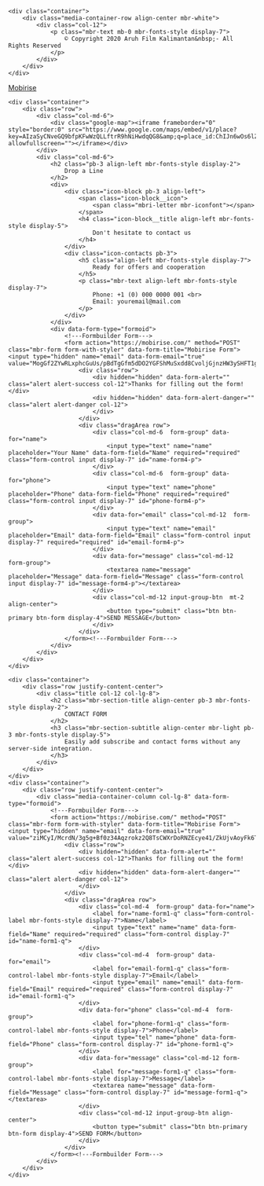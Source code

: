 <!DOCTYPE html>
<html  >
<head>
  <!-- Site made with Mobirise Website Builder v4.11.6, https://mobirise.com -->
  <meta charset="UTF-8">
  <meta http-equiv="X-UA-Compatible" content="IE=edge">
  <meta name="generator" content="Mobirise v4.11.6, mobirise.com">
  <meta name="viewport" content="width=device-width, initial-scale=1, minimum-scale=1">
  <link rel="shortcut icon" href="assets/images/logo-merah-128x96-1.png" type="image/x-icon">
  <meta name="description" content="Website Maker Description">
  
  <title>Kompetisi-mandau-perak</title>
  <link rel="stylesheet" href="assets/web/assets/mobirise-icons/mobirise-icons.css">
  <link rel="stylesheet" href="assets/bootstrap/css/bootstrap.min.css">
  <link rel="stylesheet" href="assets/bootstrap/css/bootstrap-grid.min.css">
  <link rel="stylesheet" href="assets/bootstrap/css/bootstrap-reboot.min.css">
  <link rel="stylesheet" href="assets/tether/tether.min.css">
  <link rel="stylesheet" href="assets/theme/css/style.css">
  <link rel="preload" as="style" href="assets/mobirise/css/mbr-additional.css"><link rel="stylesheet" href="assets/mobirise/css/mbr-additional.css" type="text/css">
  
  
  
</head>
<body>
  <section once="" class="cid-qwUcdm4XA3" id="footer6-o">

    

    

    <div class="container">
        <div class="media-container-row align-center mbr-white">
            <div class="col-12">
                <p class="mbr-text mb-0 mbr-fonts-style display-7">
                    © Copyright 2020 Aruh Film Kalimantan&nbsp;- All Rights Reserved
                </p>
            </div>
        </div>
    </div>
</section>

<section class="engine"><a href="https://mobirise.info">Mobirise</a></section><section class="mbr-section form4 cid-sctVUg6RGF" id="form4-p">

    

    
    <div class="container">
        <div class="row">
            <div class="col-md-6">
                <div class="google-map"><iframe frameborder="0" style="border:0" src="https://www.google.com/maps/embed/v1/place?key=AIzaSyCNveGQ9bfpKFwWzQLLftrR9hNiHwdqQG8&amp;q=place_id:ChIJn6wOs6lZwokRLKy1iqRcoKw" allowfullscreen=""></iframe></div>
            </div>
            <div class="col-md-6">
                <h2 class="pb-3 align-left mbr-fonts-style display-2">
                    Drop a Line
                </h2>
                <div>
                    <div class="icon-block pb-3 align-left">
                        <span class="icon-block__icon">
                            <span class="mbri-letter mbr-iconfont"></span>
                        </span>
                        <h4 class="icon-block__title align-left mbr-fonts-style display-5">
                            Don't hesitate to contact us
                        </h4>
                    </div>
                    <div class="icon-contacts pb-3">
                        <h5 class="align-left mbr-fonts-style display-7">
                            Ready for offers and cooperation
                        </h5>
                        <p class="mbr-text align-left mbr-fonts-style display-7">
                            Phone: +1 (0) 000 0000 001 <br>
                            Email: youremail@mail.com
                        </p>
                    </div>
                </div>
                <div data-form-type="formoid">
                    <!---Formbuilder Form--->
                    <form action="https://mobirise.com/" method="POST" class="mbr-form form-with-styler" data-form-title="Mobirise Form"><input type="hidden" name="email" data-form-email="true" value="MogGf2ZYwRLxphcGuUs/pBdTgGfm5dDO2YGFShMuSxdd8CvoljGjnzHW3ySHFT1g5l68JtQ+WlAPXfNQvdv2asnVE8dxJgFiv80Cqu4oq1o/ccN6jVbAtLKKMBtawXiP">
                        <div class="row">
                            <div hidden="hidden" data-form-alert="" class="alert alert-success col-12">Thanks for filling out the form!</div>
                            <div hidden="hidden" data-form-alert-danger="" class="alert alert-danger col-12">
                            </div>
                        </div>
                        <div class="dragArea row">
                            <div class="col-md-6  form-group" data-for="name">
                                <input type="text" name="name" placeholder="Your Name" data-form-field="Name" required="required" class="form-control input display-7" id="name-form4-p">
                            </div>
                            <div class="col-md-6  form-group" data-for="phone">
                                <input type="text" name="phone" placeholder="Phone" data-form-field="Phone" required="required" class="form-control input display-7" id="phone-form4-p">
                            </div>
                            <div data-for="email" class="col-md-12  form-group">
                                <input type="text" name="email" placeholder="Email" data-form-field="Email" class="form-control input display-7" required="required" id="email-form4-p">
                            </div>
                            <div data-for="message" class="col-md-12  form-group">
                                <textarea name="message" placeholder="Message" data-form-field="Message" class="form-control input display-7" id="message-form4-p"></textarea>
                            </div>
                            <div class="col-md-12 input-group-btn  mt-2 align-center">
                                <button type="submit" class="btn btn-primary btn-form display-4">SEND MESSAGE</button>
                            </div>
                        </div>
                    </form><!---Formbuilder Form--->
                </div>
            </div>
        </div>
    </div>
</section>

<section class="mbr-section form1 cid-sctWsVmmMW" id="form1-q">

    

    
    <div class="container">
        <div class="row justify-content-center">
            <div class="title col-12 col-lg-8">
                <h2 class="mbr-section-title align-center pb-3 mbr-fonts-style display-2">
                    CONTACT FORM
                </h2>
                <h3 class="mbr-section-subtitle align-center mbr-light pb-3 mbr-fonts-style display-5">
                    Easily add subscribe and contact forms without any server-side integration.
                </h3>
            </div>
        </div>
    </div>
    <div class="container">
        <div class="row justify-content-center">
            <div class="media-container-column col-lg-8" data-form-type="formoid">
                <!---Formbuilder Form--->
                <form action="https://mobirise.com/" method="POST" class="mbr-form form-with-styler" data-form-title="Mobirise Form"><input type="hidden" name="email" data-form-email="true" value="ziMCyI/McrdN/3g5g+Bf0z34Aqzrokz2Q8TsCWXrDoRNZEcye41/ZkUjvAoyFk6TCmfhvRQRGpqM56fMinK7iMyvfrZyrVNI6+zAvKyK1xRwfUXzqFjVP+q9yg/AsSrm">
                    <div class="row">
                        <div hidden="hidden" data-form-alert="" class="alert alert-success col-12">Thanks for filling out the form!</div>
                        <div hidden="hidden" data-form-alert-danger="" class="alert alert-danger col-12">
                        </div>
                    </div>
                    <div class="dragArea row">
                        <div class="col-md-4  form-group" data-for="name">
                            <label for="name-form1-q" class="form-control-label mbr-fonts-style display-7">Name</label>
                            <input type="text" name="name" data-form-field="Name" required="required" class="form-control display-7" id="name-form1-q">
                        </div>
                        <div class="col-md-4  form-group" data-for="email">
                            <label for="email-form1-q" class="form-control-label mbr-fonts-style display-7">Email</label>
                            <input type="email" name="email" data-form-field="Email" required="required" class="form-control display-7" id="email-form1-q">
                        </div>
                        <div data-for="phone" class="col-md-4  form-group">
                            <label for="phone-form1-q" class="form-control-label mbr-fonts-style display-7">Phone</label>
                            <input type="tel" name="phone" data-form-field="Phone" class="form-control display-7" id="phone-form1-q">
                        </div>
                        <div data-for="message" class="col-md-12 form-group">
                            <label for="message-form1-q" class="form-control-label mbr-fonts-style display-7">Message</label>
                            <textarea name="message" data-form-field="Message" class="form-control display-7" id="message-form1-q"></textarea>
                        </div>
                        <div class="col-md-12 input-group-btn align-center">
                            <button type="submit" class="btn btn-primary btn-form display-4">SEND FORM</button>
                        </div>
                    </div>
                </form><!---Formbuilder Form--->
            </div>
        </div>
    </div>
</section>


  <script src="assets/web/assets/jquery/jquery.min.js"></script>
  <script src="assets/popper/popper.min.js"></script>
  <script src="assets/bootstrap/js/bootstrap.min.js"></script>
  <script src="assets/tether/tether.min.js"></script>
  <script src="assets/smoothscroll/smooth-scroll.js"></script>
  <script src="assets/theme/js/script.js"></script>
  <script src="assets/formoid/formoid.min.js"></script>
  
  
</body>
</html>
